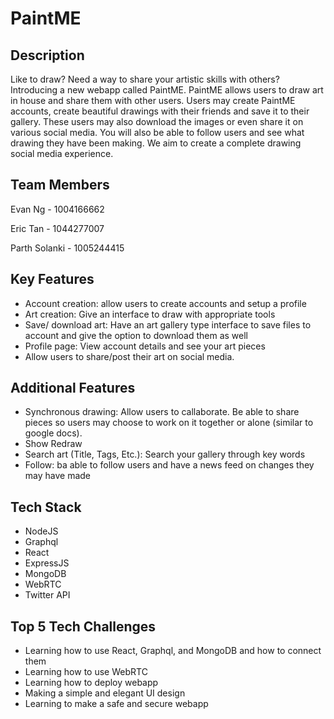 # PaintME	

## Description
Like to draw? Need a way to share your artistic skills with others? Introducing a new webapp called PaintME. 
PaintME allows users to draw art in house and share them with other users. Users may create PaintME accounts, create
beautiful drawings with their friends and save it to their gallery. These users may also download the images or even 
share it on various social media. You will also be able to follow users and see what drawing they have been making.
We aim to create a complete drawing social media experience.

## Team Members

Evan Ng - 1004166662

Eric Tan - 1044277007

Parth Solanki - 1005244415


## Key Features
- Account creation: allow users to create accounts and setup a profile
- Art creation: Give an interface to draw with appropriate tools
- Save/ download art: Have an art gallery type interface to save files to account and give the option to download them as well
- Profile page: View account details and see your art pieces
- Allow users to share/post their art on social media.


## Additional Features
- Synchronous drawing: Allow users to callaborate. Be able to share pieces so users may choose to work on it together or alone (similar to google docs).
- Show Redraw 
- Search art (Title, Tags, Etc.): Search your gallery through key words
- Follow: ba able to follow users and have a news feed on changes they may have made

## Tech Stack
- NodeJS
- Graphql
- React
- ExpressJS
- MongoDB
- WebRTC
- Twitter API

## Top 5 Tech Challenges
- Learning how to use React, Graphql, and MongoDB and how to connect them 
- Learning how to use WebRTC
- Learning how to deploy webapp
- Making a simple and elegant UI design
- Learning to make a safe and secure webapp
